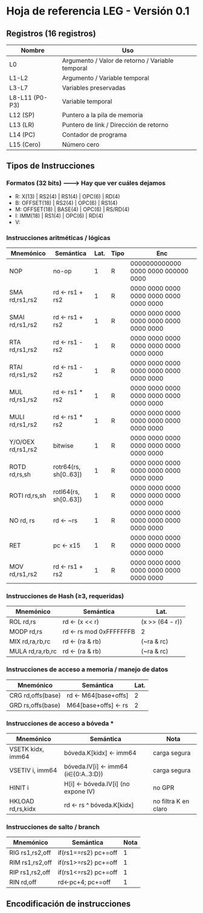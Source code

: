 # Hoja de referencia LEG - Versión 0.1

## Registros (16 registros) 

| Nombre   | Uso                                              |
|----------|--------------------------------------------------|
| L0       | Argumento / Valor de retorno / Variable temporal |
| L1-L2    | Argumento / Variable temporal                    |
| L3-L7    | Variables preservadas                            |
| L8-L11 (P0-P3) | Variable temporal                          |
| L12 (SP) | Puntero a la pila de memoria                     |
| L13 (LR) | Puntero de link / Dirección de retorno           |
| L14 (PC) | Contador de programa                             |
| L15 (Cero) | Número cero     |



## Tipos de Instrucciones

### Formatos (32 bits)  ---> Hay que ver cuáles dejamos

- R: X(13) | RS2(4) | RS1(4) | OPC(6) | RD(4)
- B: OFFSET(18) | RS2(4) | OPC(6) | RS1(4)
- M: OFFSET(18) | BASE(4) | OPC(6) | RS/RD(4)
- I: IMM(18) | RS1(4) | OPC(6) | RD(4)
- V: 



### Instrucciones aritméticas / lógicas  

| Mnemónico | Semántica | Lat. | Tipo | Enc |
|---|---|---|---|---|
| NOP | no-op | 1 | R | 0000000000000 0000 0000 000000 0000 |
| SMA rd,rs1,rs2 | rd ← rs1 + rs2 | 1 | R | 0000 0000 0000 0000 0000 0000 0000 0000 |
| SMAI rd,rs1,rs2 | rd ← rs1 + rs2 | 1 | R | 0000 0000 0000 0000 0000 0000 0000 0000 |
| RTA rd,rs1,rs2 | rd ← rs1 - rs2 | 1 | R | 0000 0000 0000 0000 0000 0000 0000 0000 |
| RTAI rd,rs1,rs2 | rd ← rs1 - rs2 | 1 | R | 0000 0000 0000 0000 0000 0000 0000 0000 |
| MUL rd,rs1,rs2 | rd ← rs1 * rs2 | 1 | R | 0000 0000 0000 0000 0000 0000 0000 0000 |
| MULI rd,rs1,rs2 | rd ← rs1 * rs2 | 1 | R | 0000 0000 0000 0000 0000 0000 0000 0000 |
| Y/O/OEX rd,rs1,rs2 | bitwise | 1 | R | 0000 0000 0000 0000 0000 0000 0000 0000 |
| ROTD rd,rs,sh | rotr64(rs, sh[0..63]) | 1 | R | 0000 0000 0000 0000 0000 0000 0000 0000 |
| ROTI rd,rs,sh | rotl64(rs, sh[0..63]) | 1 | R | 0000 0000 0000 0000 0000 0000 0000 0000 |
| NO rd, rs| rd ← ~rs | 1 | R | 0000 0000 0000 0000 0000 0000 0000 0000 |
| RET | pc ← x15 | 1 | R | 0000 0000 0000 0000 0000 0000 0000 0000 |
| MOV rd,rs1,rs2 | rd ← rs1 + rs2 | 1 | R | 0000 0000 0000 0000 0000 0000 0000 0000 |

### Instrucciones de Hash (≥3, requeridas)

| Mnemónico | Semántica | Lat. | 
|---|---|---|
| ROL rd,rs | rd ← (x << r) | (x >> (64 - r)) | 2 |
| MODP rd,rs | rd ← rs mod 0xFFFFFFFB | 2 |
| MIX rd,ra,rb,rc | rd ← (ra & rb) | (~ra & rc) | 1 |
| MULA rd,ra,rb,rc | rd ← (ra & rb) | (~ra & rc) | 1 | 

### Instrucciones de acceso a memoria / manejo de datos

| Mnemónico | Semántica | Lat. |
|---|---|---|
| CRG rd,offs(base) | rd ← M64[base+offs] | 2 |
| GRD rs,offs(base) | M64[base+offs] ← rs | 2 |

### Instrucciones de acceso a bóveda *

| Mnemónico | Semántica | Nota |
|---|---|---|
| VSETK kidx, imm64 | bóveda.K[kidx] ← imm64 | carga segura |
| VSETIV i, imm64 | bóveda.IV[i] ← imm64 (i∈{0:A..3:D}) | carga segura |
| HINIT i | H[i] ← bóveda.IV[i] (no expone IV) | no GPR |
| HKLOAD rd,rs,kidx | rd ← rs ^ bóveda.K[kidx] | no filtra K en claro |

### Instrucciones de salto / branch

| Mnemónico | Semántica | Nota |
|---|---|---|
| RIG rs1,rs2,off | if(rs1==rs2) pc+=off | 1 |
| RIM rs1,rs2,off | if(rs1>=rs2) pc+=off | 1 |
| RIP rs1,rs2,off | if(rs1<=rs2) pc+=off | 1 |
| RIN rd,off | rd←pc+4; pc+=off | 1 |


## Encodificación de instrucciones







